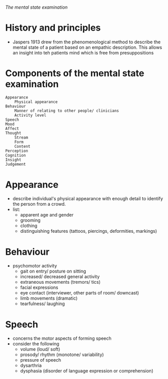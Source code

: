 ###### The mental state examination

# History and principles
- Jaspers 1913 drew from the phenomenological method to describe the mental state of a patient based on an empathic description. This allows an insight into teh patients mind which is free from presuppositions

# Components of the mental state examination
    Appearance
        Physical appearance
    Behaviour
        Manner of relating to other people/ clinicians
        Activity level
    Speech
    Mood
    Affect
    Thought
        Stream 
        Form
        Content
    Perception
    Cognition
    Insight
    Judgement


# Appearance
- describe individual's physical appearance with enough detail to identify the person from a crowd. 
- list:
    + apparent age and gender
    + grooming
    + clothing
    + distinguishing features (tattoos, piercings, deformities, markings)


# Behaviour
- psychomotor activity
    + gait on entry/ posture on sitting
    + increased/ decreased general activity
    + extraneous movements (tremors/ tics)
    + facial expressions
    + eye contact (interviewer, other parts of room/ downcast)
    + limb movements (dramatic)
    + tearfulness/ laughing

# Speech
- concerns the motor aspects of forming speech
- consider the following
    + volume (loud/ soft)
    + prosody/ rhythm (monotone/ variability)
    + pressure of speech
    + dysarthria
    + dysphasia (disorder of language expression or comprehension)